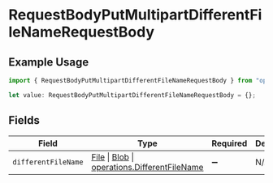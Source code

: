 # RequestBodyPutMultipartDifferentFileNameRequestBody

## Example Usage

```typescript
import { RequestBodyPutMultipartDifferentFileNameRequestBody } from "openapi/sdk/models/operations";

let value: RequestBodyPutMultipartDifferentFileNameRequestBody = {};
```

## Fields

| Field                                                                                                                                                                                                               | Type                                                                                                                                                                                                                | Required                                                                                                                                                                                                            | Description                                                                                                                                                                                                         |
| ------------------------------------------------------------------------------------------------------------------------------------------------------------------------------------------------------------------- | ------------------------------------------------------------------------------------------------------------------------------------------------------------------------------------------------------------------- | ------------------------------------------------------------------------------------------------------------------------------------------------------------------------------------------------------------------- | ------------------------------------------------------------------------------------------------------------------------------------------------------------------------------------------------------------------- |
| `differentFileName`                                                                                                                                                                                                 | [File](https://developer.mozilla.org/en-US/docs/Web/API/File) \| [Blob](https://developer.mozilla.org/en-US/docs/Web/API/Blob) \| [operations.DifferentFileName](../../../sdk/models/operations/differentfilename.md) | :heavy_minus_sign:                                                                                                                                                                                                  | N/A                                                                                                                                                                                                                 |